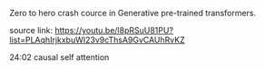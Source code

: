 Zero to hero crash cource in Generative pre-trained transformers.

source link: https://youtu.be/l8pRSuU81PU?list=PLAqhIrjkxbuWI23v9cThsA9GvCAUhRvKZ

24:02 causal self attention
